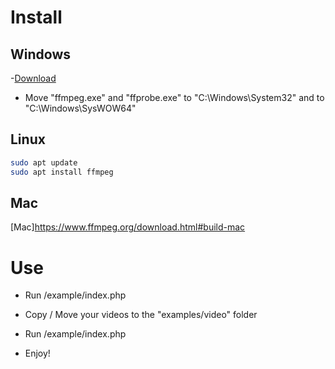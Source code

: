 # Install

## Windows
-[Download](https://www.ffmpeg.org/download.html#build-windows)
- Move "ffmpeg.exe" and "ffprobe.exe" to "C:\Windows\System32" and to "C:\Windows\SysWOW64"

## Linux

~~~bash
sudo apt update
sudo apt install ffmpeg
~~~

## Mac
[Mac]https://www.ffmpeg.org/download.html#build-mac

# Use

- Run /example/index.php

- Copy / Move your videos to the "examples/video" folder

- Run /example/index.php

- Enjoy!

